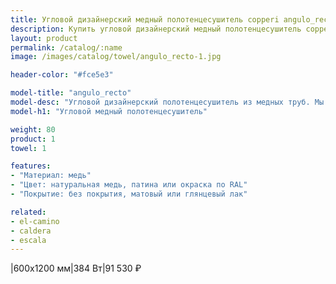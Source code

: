 ```yaml
---
title: Угловой дизайнерский медный полотенцесушитель copperi angulo_recto. Цены и размеры.
description: Купить угловой дизайнерский медный полотенцесушитель copperi angulo_recto в Москве по цене производителя.
layout: product
permalink: /catalog/:name
image: /images/catalog/towel/angulo_recto-1.jpg

header-color: "#fce5e3"

model-title: "angulo_recto"
model-desc: "Угловой дизайнерский полотенцесушитель из медных труб. Мы обязательно когда-нибудь придумаем крутое описание для этой модели, но сейчас совсем не до того. Посмотрите пока на картинки, всё и так понятно. А если не понятно, позвоните нам и мы всё расскажем. Или напишите, если не любите звонить."
model-h1: "Угловой медный полотенцесушитель"

weight: 80
product: 1
towel: 1

features:
- "Материал: медь"
- "Цвет: натуральная медь, патина или окраска по RAL"
- "Покрытие: без покрытия, матовый или глянцевый лак"

related:
- el-camino
- caldera
- escala
---
```

|600x1200 мм|384 Вт|91 530 ₽